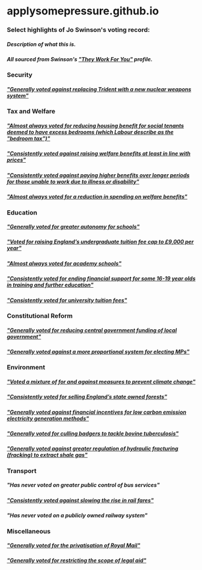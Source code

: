 # applysomepressure.github.io




<!--[How left-wing is the Labour Party under Jeremy Corbyn](how_left.html)-->

### Select highlights of Jo Swinson's voting record:
##### Description of what this is.
##### All sourced from Swinson's ["They Work For You"](https://www.theyworkforyou.com/mp/11971/jo_swinson/east_dunbartonshire/votes) profile.

### Security

##### ["Generally voted against replacing Trident with a new nuclear weapons system"](https://www.theyworkforyou.com/mp/11971/jo_swinson/east_dunbartonshire/divisions?policy=984)

### Tax and Welfare

##### ["Almost always voted for reducing housing benefit for social tenants deemed to have excess bedrooms (which Labour describe as the "bedroom tax")"](https://www.theyworkforyou.com/mp/11971/jo_swinson/east_dunbartonshire/divisions?policy=6672)

##### ["Consistently voted against raising welfare benefits at least in line with prices"](https://www.theyworkforyou.com/mp/11971/jo_swinson/east_dunbartonshire/divisions?policy=6674)

##### ["Consistently voted against paying higher benefits over longer periods for those unable to work due to illness or disability"](https://www.theyworkforyou.com/mp/11971/jo_swinson/east_dunbartonshire/divisions?policy=6673)

##### ["Almost always voted for a reduction in spending on welfare benefits"](https://www.theyworkforyou.com/mp/11971/jo_swinson/east_dunbartonshire/divisions?policy=6670)

### Education

##### ["Generally voted for greater autonomy for schools"](https://www.theyworkforyou.com/mp/11971/jo_swinson/east_dunbartonshire/divisions?policy=1074)

##### ["Voted for raising England’s undergraduate tuition fee cap to £9,000 per year"](https://www.theyworkforyou.com/mp/11971/jo_swinson/east_dunbartonshire/divisions?policy=1132)

##### ["Almost always voted for academy schools"](https://www.theyworkforyou.com/mp/11971/jo_swinson/east_dunbartonshire/divisions?policy=6687)

##### ["Consistently voted for ending financial support for some 16-19 year olds in training and further education"](https://www.theyworkforyou.com/mp/11971/jo_swinson/east_dunbartonshire/divisions?policy=6682)

##### ["Consistently voted for university tuition fees"](https://www.theyworkforyou.com/mp/11971/jo_swinson/east_dunbartonshire/divisions?policy=1052)

### Constitutional Reform
##### ["Generally voted for reducing central government funding of local government"](https://www.theyworkforyou.com/mp/11971/jo_swinson/east_dunbartonshire/divisions?policy=6671)

##### ["Generally voted against a more proportional system for electing MPs"](https://www.theyworkforyou.com/mp/11971/jo_swinson/east_dunbartonshire/divisions?policy=1084)

### Environment
##### ["Voted a mixture of for and against measures to prevent climate change"](https://www.theyworkforyou.com/mp/11971/jo_swinson/east_dunbartonshire/divisions?policy=1030)

##### ["Consistently voted for selling England’s state owned forests"](https://www.theyworkforyou.com/mp/11971/jo_swinson/east_dunbartonshire/divisions?policy=6697)

##### ["Generally voted against financial incentives for low carbon emission electricity generation methods"](https://www.theyworkforyou.com/mp/11971/jo_swinson/east_dunbartonshire/divisions?policy=6704)

##### ["Generally voted for culling badgers to tackle bovine tuberculosis"](https://www.theyworkforyou.com/mp/11971/jo_swinson/east_dunbartonshire/divisions?policy=6710)

##### ["Generally voted against greater regulation of hydraulic fracturing (fracking) to extract shale gas"](https://www.theyworkforyou.com/mp/11971/jo_swinson/east_dunbartonshire/divisions?policy=6741)

### Transport

##### "Has never voted on greater public control of bus services"

##### ["Consistently voted against slowing the rise in rail fares"](https://www.theyworkforyou.com/mp/11971/jo_swinson/east_dunbartonshire/divisions?policy=6692)

##### "Has never voted on a publicly owned railway system"

### Miscellaneous

##### ["Generally voted for the privatisation of Royal Mail"](https://www.theyworkforyou.com/mp/11971/jo_swinson/east_dunbartonshire/divisions?policy=1105)

##### ["Generally voted for restricting the scope of legal aid"](https://www.theyworkforyou.com/mp/11971/jo_swinson/east_dunbartonshire/divisions?policy=6707)
